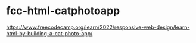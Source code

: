 # fcc-html-catphotoapp
https://www.freecodecamp.org/learn/2022/responsive-web-design/learn-html-by-building-a-cat-photo-app/
